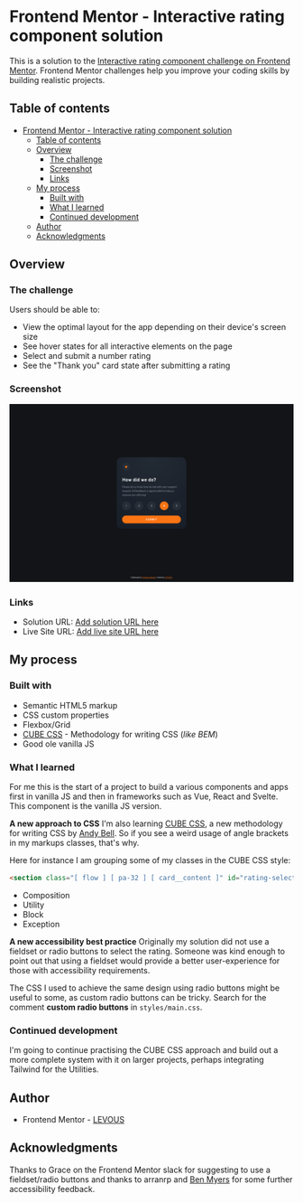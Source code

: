 # Frontend Mentor - Interactive rating component solution

This is a solution to the [Interactive rating component challenge on Frontend Mentor](https://www.frontendmentor.io/challenges/interactive-rating-component-koxpeBUmI). Frontend Mentor challenges help you improve your coding skills by building realistic projects.

## Table of contents

- [Frontend Mentor - Interactive rating component solution](#frontend-mentor---interactive-rating-component-solution)
  - [Table of contents](#table-of-contents)
  - [Overview](#overview)
    - [The challenge](#the-challenge)
    - [Screenshot](#screenshot)
    - [Links](#links)
  - [My process](#my-process)
    - [Built with](#built-with)
    - [What I learned](#what-i-learned)
    - [Continued development](#continued-development)
  - [Author](#author)
  - [Acknowledgments](#acknowledgments)



## Overview

### The challenge

Users should be able to:

- View the optimal layout for the app depending on their device's screen size
- See hover states for all interactive elements on the page
- Select and submit a number rating
- See the "Thank you" card state after submitting a rating

### Screenshot

![](./screenshot.png)

### Links

- Solution URL: [Add solution URL here](https://your-solution-url.com)
- Live Site URL: [Add live site URL here](https://your-live-site-url.com)

## My process

### Built with

- Semantic HTML5 markup
- CSS custom properties
- Flexbox/Grid
- [CUBE CSS](https://cube.fyi/) - Methodology for writing CSS (*like BEM*)
- Good ole vanilla JS

### What I learned

For me this is the start of a project to build a various components and apps first in vanilla JS and then in frameworks such as Vue, React and Svelte. This component is the vanilla JS version.

**A new approach to CSS**
I'm also learning [CUBE CSS](https://cube.fyi/), a new methodology for writing CSS by [Andy Bell](https://twitter.com/piccalilli_). So if you see a weird usage of angle brackets in my markups classes, that's why.

Here for instance I am grouping some of my classes in the CUBE CSS style:
```html
<section class="[ flow ] [ pa-32 ] [ card__content ]" id="rating-select">
```

- Composition
- Utility
- Block
- Exception

**A new accessibility best practice**
Originally my solution did not use a fieldset or radio buttons to select the rating. Someone was kind enough to point out that using a fieldset would provide a better user-experience for those with accessibility requirements.

The CSS I used to achieve the same design using radio buttons might be useful to some, as custom radio buttons can be tricky. Search for the comment **custom radio buttons** in `styles/main.css`.



### Continued development

I'm going to continue practising the CUBE CSS approach and build out a more complete system with it on larger projects, perhaps integrating Tailwind for the Utilities.


## Author

- Frontend Mentor - [LEVOUS](https://www.frontendmentor.io/profile/squaredindex)


## Acknowledgments

Thanks to Grace on the Frontend Mentor slack for suggesting to use a fieldset/radio buttons and thanks to arranrp and [Ben Myers](https://benmyers.dev/) for some further accessibility feedback.

